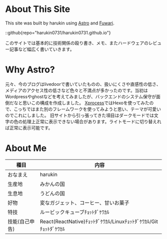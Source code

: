 # About This Site

This site was built by harukin using [Astro](https://astro.build) and [Fuwari](https://github.com/saicaca/fuwari).

::github{repo="harukin0731/harukin0731.github.io"}

このサイトでは基本的に技術関係の殴り書き、メモ、またハードウェアのレビュー記事など幅広く書いていきます。

# Why Astro?

元々、今のブログはlivedoorで書いていたものの、扱いにくさや直感性の低さ、メディアのアクセス性の低さなど色々と不満点が多かったのです。当初はWordpressやghostなどを考えてみましたが、バックエンドのシステム保守が面倒だなと思いこの構成を作成しました。 [Xprocess](https://xprocess.haruk.in)ではHexoを使ってみたので、こっちではまた別のフレームワークを使ってみようと思い、テーマが可愛いのでこれにしました。
旧サイトから引っ張ってきた項目はダークモードでは文字の色の処理上正常に表示できない場合があります。ライトモードに切り替えれば正常に表示可能です。

# About Me

| 種目           | 内容                                                    |
| -------------- | ------------------------------------------------------- |
| おなまえ       | harukin                                                 |
| 生産地         | みかんの国                                              |
| 生息地         | うどんの国                                              |
| 好物           | 変なガジェット、コーヒー、甘いお菓子                    |
| 特技           | ルービックキューブﾁｮｯﾄﾀﾞｹﾜｶﾙ                             |
| 技能(自己申告) | React(ReactNative)ﾁｮｯﾄﾀﾞｹﾜｶﾙ/Linuxﾁｮｯﾄﾀﾞｹﾜｶﾙ/Gitﾁｮｯﾄﾀﾞｹﾜｶﾙ |

